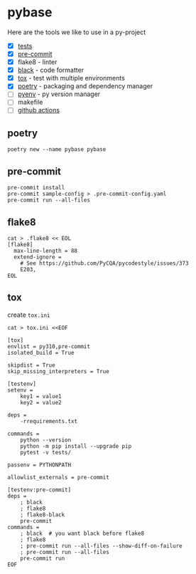 # pybase

Here are the tools we like to use in a py-project

- [x] [tests][0]
- [x] [pre-commit][1]
- [x] flake8 - linter
- [x] [black][5] - code formatter
- [x] [tox][2] - test with multiple environments
- [x] [poetry][3] - packaging and dependency manager
- [ ] [pyenv][4] - py version manager
- [ ] makefile
- [ ] [github actions](https://github.com/pre-commit/action)

## poetry

    poetry new --name pybase pybase

## pre-commit

    pre-commit install
    pre-commit sample-config > .pre-commit-config.yaml
    pre-commit run --all-files

## flake8

    cat > .flake8 << EOL
    [flake8]
      max-line-length = 88
      extend-ignore =
        # See https://github.com/PyCQA/pycodestyle/issues/373
        E203,
    EOL

## tox

create `tox.ini`

    cat > tox.ini <<EOF

    [tox]
    envlist = py310,pre-commit
    isolated_build = True

    skipdist = True
    skip_missing_interpreters = True

    [testenv]
    setenv =
        key1 = value1
        key2 = value2

    deps =
        -rrequirements.txt

    commands =
        python --version
        python -m pip install --upgrade pip
        pytest -v tests/

    passenv = PYTHONPATH

    allowlist_externals = pre-commit

    [testenv:pre-commit]
    deps =
        ; black
        ; flake8
        ; flake8-black
        pre-commit
    commands =
        ; black  # you want black before flake8
        ; flake8
        ; pre-commit run --all-files --show-diff-on-failure
        ; pre-commit run --all-files
        pre-commit run
    EOF

[1]: https://github.com/pre-commit/pre-commit
[2]: https://tox.wiki/en/latest/index.html
[3]: https://python-poetry.org
[4]: https://github.com/pyenv/pyenv
[5]: https://black.readthedocs.io/en/stable/index.html
[0]: https://docs.pytest.org/en/7.1.x/contents.html
